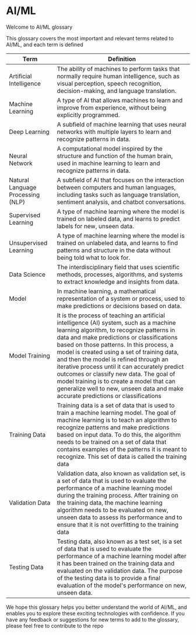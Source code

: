 # AI/ML
Welcome to AI/ML glossary 

This glossary covers the most important and relevant terms related to AI/ML, and each term is defined

| Term | Definition |
| --- | --- |
| Artificial Intelligence | The ability of machines to perform tasks that normally require human intelligence, such as visual perception, speech recognition, decision-making, and language translation. |
| Machine Learning | A type of AI that allows machines to learn and improve from experience, without being explicitly programmed. |
| Deep Learning | A subfield of machine learning that uses neural networks with multiple layers to learn and recognize patterns in data. |
| Neural Network | A computational model inspired by the structure and function of the human brain, used in machine learning to learn and recognize patterns in data. |
| Natural Language Processing (NLP) | A subfield of AI that focuses on the interaction between computers and human languages, including tasks such as language translation, sentiment analysis, and chatbot conversations. |
| Supervised Learning | A type of machine learning where the model is trained on labeled data, and learns to predict labels for new, unseen data. |
| Unsupervised Learning | A type of machine learning where the model is trained on unlabeled data, and learns to find patterns and structure in the data without being told what to look for. |
| Data Science | The interdisciplinary field that uses scientific methods, processes, algorithms, and systems to extract knowledge and insights from data. |
| Model | In machine learning, a mathematical representation of a system or process, used to make predictions or decisions based on data. |
| Model Training |  It is the process of teaching an artificial intelligence (AI) system, such as a machine learning algorithm, to recognize patterns in data and make predictions or classifications based on those patterns. In this process, a model is created using a set of training data, and then the model is refined through an iterative process until it can accurately predict outcomes or classify new data. The goal of model training is to create a model that can generalize well to new, unseen data and make accurate predictions or classifications
| Training Data | Training data is a set of data that is used to train a machine learning model. The goal of machine learning is to teach an algorithm to recognize patterns and make predictions based on input data. To do this, the algorithm needs to be trained on a set of data that contains examples of the patterns it is meant to recognize. This set of data is called the training data
| Validation Data | Validation data, also known as validation set, is a set of data that is used to evaluate the performance of a machine learning model during the training process. After training on the training data, the machine learning algorithm needs to be evaluated on new, unseen data to assess its performance and to ensure that it is not overfitting to the training data
| Testing Data | Testing data, also known as a test set, is a set of data that is used to evaluate the performance of a machine learning model after it has been trained on the training data and evaluated on the validation data. The purpose of the testing data is to provide a final evaluation of the model's performance on new, unseen data.

We hope this glossary helps you better understand the world of AI/ML, and enables you to explore these exciting technologies with confidence. If you have any feedback or suggestions for new terms to add to the glossary, please feel free to contribute to the repo

